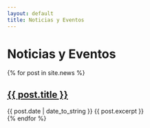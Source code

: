 ```yaml
---
layout: default
title: Noticias y Eventos
---
```


# Noticias y Eventos

{% for post in site.news %}
  <article>
    <h2><a href="{{ post.url | relative_url }}">{{ post.title }}</a></h2>
    <time datetime="{{ post.date | date_to_xmlschema }}">{{ post.date | date_to_string }}</time>
    {{ post.excerpt }}
  </article>
{% endfor %}

